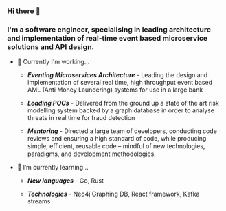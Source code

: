 ### Hi there 👋

### I'm a software engineer, specialising in leading architecture and implementation of real-time event based microservice solutions and API design.

- 🧳   Currently I'm working...

  - ***Eventing Microservices Architecture*** - Leading the design and implementation of several real time, high throughput event based AML (Anti Money Laundering) systems for use in a large bank

  - ***Leading POCs*** - Delivered from the ground up a state of the art risk modelling system backed by a graph database in order to analyse threats in real time for fraud detection
  
  - ***Mentoring*** - Directed a large team of developers, conducting code reviews and ensuring a high standard of code, while producing simple, eﬃcient, reusable code – mindful of new technologies, paradigms, and development methodologies. 

- 🌱 I’m currently learning...

  - ***New languages*** - Go, Rust
  
  - ***Technologies*** - Neo4j Graphing DB, React framework, Kafka streams
